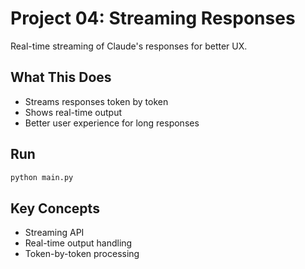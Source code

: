 # Project 04: Streaming Responses

Real-time streaming of Claude's responses for better UX.

## What This Does

- Streams responses token by token
- Shows real-time output
- Better user experience for long responses

## Run

```bash
python main.py
```

## Key Concepts

- Streaming API
- Real-time output handling
- Token-by-token processing
